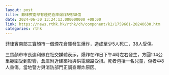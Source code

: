 ```yaml
---
layout: post
title: 菲律賓南部有煙花倉庫爆炸5死38傷
date: 2024-06-30 13:24:13.000000000 +08:00
link: https://news.rthk.hk/rthk/ch/component/k2/1759661-20240630.htm
categories: rthk
---
```


菲律賓南部三寶顏市一個煙花倉庫發生爆炸，造成至少5人死亡，38人受傷。

三寶顏市市長達利佩在社交媒體表示，爆炸在昨日下午4時左右發生，方圓1.14公里範圍受到影響，倉庫附近建築物與供電線路受損。死者包括一名兒童，傷者中8人重傷。當地警方與消防部門正調查爆炸原因。
